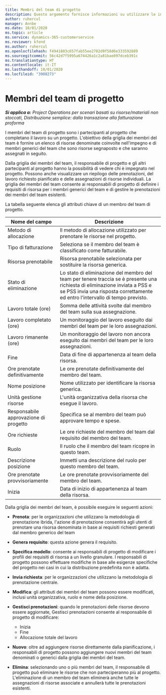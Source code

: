 ```yaml
---
title: Membri del team di progetto
description: Questo argomento fornisce informazioni su utilizzare le informazioni, gli attributi e la pianificazione dei membri del team di progetto.
author: ruhercul
manager: Annbe
ms.date: 10/01/2020
ms.topic: article
ms.service: dynamics-365-customerservice
ms.reviewer: kfend
ms.author: ruhercul
ms.openlocfilehash: f4941803c657fab55ee2702d9f58d6e333592889
ms.sourcegitcommit: 56c42d7f5995a674426a1c2a81bae897dceb391c
ms.translationtype: HT
ms.contentlocale: it-IT
ms.lasthandoff: 10/01/2020
ms.locfileid: "3908273"
---
```

# <a name="project-team-members"></a>Membri del team di progetto

_**Si applica a:** Project Operations per scenari basati su risorse/materiali non stoccati, Distribuzione semplice: dalla transazione alla fatturazione proforma_

I membri del team di progetto sono i partecipanti al progetto che completano il lavoro su un progetto. L'obiettivo della griglia dei membri del team è fornire un elenco di risorse denominate coinvolte nell'impegno e di membri generici del team che sono risorse segnaposto e che saranno assegnati in seguito.

Dalla griglia dei membri del team, il responsabile di progetto e gli altri partecipanti al progetto hanno la possibilità di vedere chi è impegnato nel progetto. Possono anche visualizzare un riepilogo delle prenotazioni, del lavoro richiesto pianificato e delle assegnazioni di risorse individuali. La griglia dei membri del team consente ai responsabili di progetto di definire i requisiti di risorsa per i membri generici del team e di gestire le prenotazioni dei membri del team esistenti.

La tabella seguente elenca gli attributi chiave di un membro del team di progetto.

| Nome del campo          | Descrizione                                                                                                                                                                  |
|--------------------------|-----------------------------------------------------------------------------------------------------------------------------------------------------------------------------------|
| Metodo di allocazione        | Il metodo di allocazione utilizzato per prenotare le risorse nel progetto.                                                                         |
| Tipo di fatturazione             | Seleziona se il membro del team è classificato come fatturabile.                                                                                                                                       |
| Risorsa prenotabile        | Risorsa prenotabile selezionata per sostituire la risorsa generica.                                                                                                                   |
| Stato di eliminazione            | Lo stato di eliminazione del membro del team per tenere traccia se è presente una richiesta di eliminazione inviata a PSS e se PSS invia una risposta correttamente ed entro l'intervallo di tempo previsto. |
| Lavoro totale (ore)     | Somma delle attività svolte dal membro del team sulla sua assegnazione.                                                                                                                         |
| Lavoro completato (ore) | Un monitoraggio del lavoro eseguito dai membri del team per le loro assegnazioni.                                                                                           |
| Lavoro rimanente (ore) | Un monitoraggio del lavoro non ancora eseguito dai membri del team per le loro assegnazioni.                                                                                    |
| Fine                   | Data di fine di appartenenza al team della risorsa.                                                                                                                                            |
| Ore prenotate definitivamente        | Le ore prenotate definitivamente del membro del team.                                                                                                                                                                |
| Nome posizione            | Nome utilizzato per identificare la risorsa generica.                                                                                                                                   |
| Unità gestione risorse          | L'unità organizzativa della risorsa che esegue il lavoro.                                                                                                                      |
| Responsabile approvazione di progetto         | Specifica se al membro del team può approvare tempo e spese.                                                                                                                     |
| Ore richieste           | Le ore richieste del membro del team dal requisito del membro del team.                                                                                                                       |
| Ruolo                     | Il ruolo che il membro del team ricopre in questo team.                                                                                                                                |
| Descrizione posizione     | Immetti una descrizione del ruolo per questo membro del team.                                                                                                                             |
| Ore prenotate provvisoriamente        | Le ore prenotate provvisoriamente del membro del team.                                                                                                                                                                 |
| Inizia                    | Data di inizio di appartenenza al team della risorsa.                                                                                                                                          |

Dalla griglia dei membri del team, è possibile eseguire le seguenti azioni:

- **Prenota**: per le organizzazioni che utilizzano la metodologia di prenotazione ibrida, l'azione di prenotazione consentirà agli utenti di prenotare una risorsa denominata in base ai requisiti richiesti generati dal membro generico del team
- **Genera requisito**: questa azione genera il requisito.
- **Specifica modello**: consente ai responsabili di progetto di modificare i profili dei requisiti di risorsa a un livello granulare. I responsabili di progetto possono effettuare modifiche in base alle esigenze specifiche del progetto nei casi in cui la distribuzione predefinita non è adatta.
- **Invia richiesta**: per le organizzazioni che utilizzano la metodologia di prenotazione centrale.
- **Modifica**: gli attributi dei membri del team possono essere modificati, inclusi unità organizzativa, ruolo e nome della posizione.
- **Gestisci prenotazioni**: quando le prenotazioni delle risorse devono essere aggiornate, Gestisci prenotazioni consente al responsabile di progetto di modificare:

    - Inizia
    - Fine
    - Allocazione totale del lavoro

- **Nuovo**: oltre ad aggiungere risorse direttamente dalla pianificazione, i responsabili di progetto possono aggiungere nuovi membri del team denominati o generici dalla griglia dei membri del team.
- **Elimina**: selezionando uno o più membri del team, il responsabile di progetto può eliminare le risorse che non parteciperanno più al progetto. L'eliminazione di un membro del team eliminerà anche tutte le assegnazioni di risorse associate e annullerà tutte le prenotazioni esistenti.

